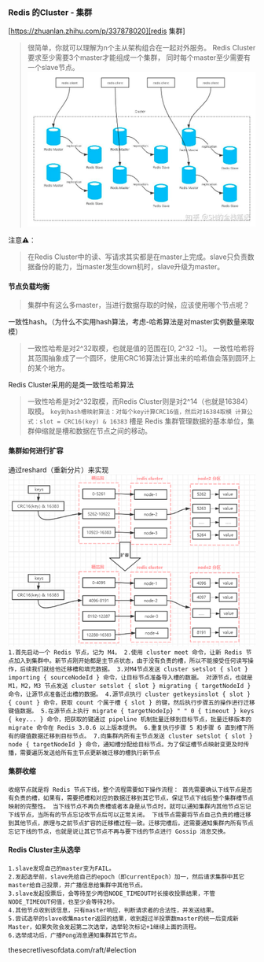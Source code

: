 ### Redis 的Cluster  - 集群
[https://zhuanlan.zhihu.com/p/337878020][redis 集群]
>很简单，你就可以理解为n个主从架构组合在一起对外服务。
> Redis Cluster要求至少需要3个master才能组成一个集群， 同时每个master至少需要有一个slave节点。
 ![img.png](img/img6.png)

注意⚠️：
> 在Redis Cluster中的读、写请求其实都是在master上完成。slave只负责数据备份的能力，当master发生down机时，slave升级为master。

#### 节点负载均衡
>集群中有这么多master，当进行数据存取的时候，应该使用哪个节点呢？

一致性hash。（为什么不实用hash算法，考虑-哈希算法是对master实例数量来取模）
> 一致性哈希是对2^32取模，也就是值的范围在[0, 2^32 -1]。
> 一致性哈希将其范围抽象成了一个圆环，使用CRC16算法计算出来的哈希值会落到圆环上的某个地方。

Redis Cluster采用的是类一致性哈希算法
>一致性哈希是对2^32取模，而Redis Cluster则是对2^14（也就是16384）取模。
`key到hash槽映射算法：对每个key计算CRC16值，然后对16384取模
计算公式：slot = CRC16(key) & 16383`
槽是 Redis 集群管理数据的基本单位，集群伸缩就是槽和数据在节点之间的移动。


#### 集群如何进行扩容
通过reshard（重新分片）来实现
![img.png](img/img7.png)
`1.首先启动一个 Redis 节点，记为 M4。
2.使用 cluster meet 命令，让新 Redis 节点加入到集群中。新节点刚开始都是主节点状态，由于没有负责的槽，所以不能接受任何读写操作，后续我们就给他迁移槽和填充数据。
3.对M4节点发送 cluster setslot { slot } importing { sourceNodeId } 命令，让目标节点准备导入槽的数据。 对源节点，也就是 M1，M2，M3 节点发送 cluster setslot { slot } migrating { targetNodeId } 命令，让源节点准备迁出槽的数据。
4.源节点执行 cluster getkeysinslot { slot } { count } 命令，获取 count 个属于槽 { slot } 的键，然后执行步骤五的操作进行迁移键值数据。
5.在源节点上执行 migrate { targetNodeIp} " " 0 { timeout } keys { key... } 命令，把获取的键通过 pipeline 机制批量迁移到目标节点，批量迁移版本的 migrate 命令在 Redis 3.0.6 以上版本提供。
6.重复执行步骤 5 和步骤 6 直到槽下所有的键值数据迁移到目标节点。
7.向集群内所有主节点发送 cluster setslot { slot } node { targetNodeId } 命令，通知槽分配给目标节点。为了保证槽节点映射变更及时传播，需要遍历发送给所有主节点更新被迁移的槽执行新节点
`
#### 集群收缩
`收缩节点就是将 Redis 节点下线，整个流程需要如下操作流程：
首先需要确认下线节点是否有负责的槽，如果有，需要把槽和对应的数据迁移到其它节点，保证节点下线后整个集群槽节点映射的完整性。
当下线节点不再负责槽或者本身是从节点时，就可以通知集群内其他节点忘记下线节点，当所有的节点忘记改节点后可以正常关闭。
下线节点需要将节点自己负责的槽迁移到其他节点，原理与之前节点扩容的迁移槽过程一致。迁移完槽后，还需要通知集群内所有节点忘记下线的节点，也就是说让其它节点不再与要下线的节点进行 Gossip 消息交换。
`

#### Redis Cluster主从选举
    1.slave发现自己的master变为FAIL。
    2.发起选举前，slave先给自己的epoch（即currentEpoch）加一，然后请求集群中其它master给自己投票，并广播信息给集群中其他节点。
    3.slave发起投票后，会等待至少两倍NODE_TIMEOUT时长接收投票结果，不管NODE_TIMEOUT何值，也至少会等待2秒。
    4.其他节点收到该信息，只有master响应，判断请求者的合法性，并发送结果。
    5.尝试选举的slave收集master返回的结果，收到超过半投票数master的统一后变成新Master，如果失败会发起第二次选举，选举轮次标记+1继续上面的流程。
    6.选举成功后，广播Pong消息通知集群其它节点。





thesecretlivesofdata.com/raft/#election



































































[redis 集群]: https://zhuanlan.zhihu.com/p/337878020